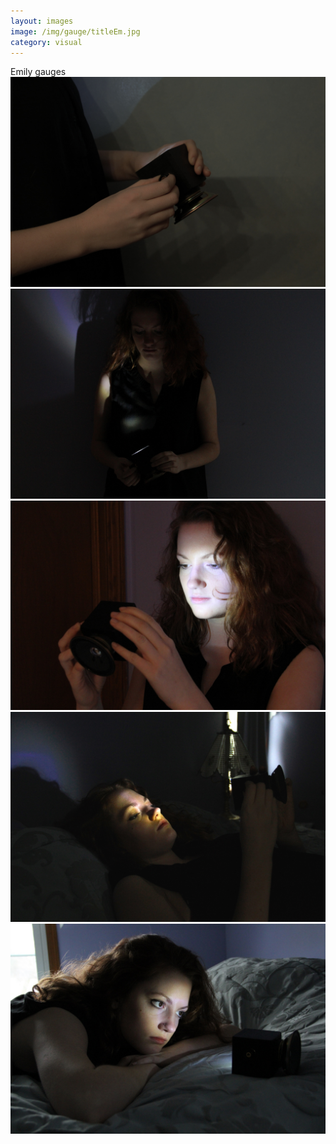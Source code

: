 ```yaml
---
layout: images
image: /img/gauge/titleEm.jpg
category: visual
---
```


<div class="animated fadeOut">Emily gauges</div>

<div id="owl-demo" class="owl-carousel">
  <div><img src="/img/gauge/2.jpg"></div>
  <div><img src="/img/gauge/1.jpg"></div>
  <div><img src="/img/gauge/3.jpg"></div>
  <div><img src="/img/gauge/5.jpg"></div>
  <div><img src="/img/gauge/6.jpg"></div>
</div>

<script>
$(document).ready(function() {
$("#owl-demo").owlCarousel({

  autoPlay: 3000,
  stopOnHover: true,
  navigation: true,
  paginationSpeed: 1000,
  goToFirstSpeed: 2000,
  singleItem: true,
  autoHeight: true,
  transitionStyle: "fade"
  });

});

</script>
